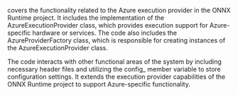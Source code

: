 covers the functionality related to the Azure execution provider in the ONNX Runtime project. It includes the implementation of the AzureExecutionProvider class, which provides execution support for Azure-specific hardware or services. The code also includes the AzureProviderFactory class, which is responsible for creating instances of the AzureExecutionProvider class. 

The code interacts with other functional areas of the system by including necessary header files and utilizing the config_ member variable to store configuration settings. It extends the execution provider capabilities of the ONNX Runtime project to support Azure-specific functionality.